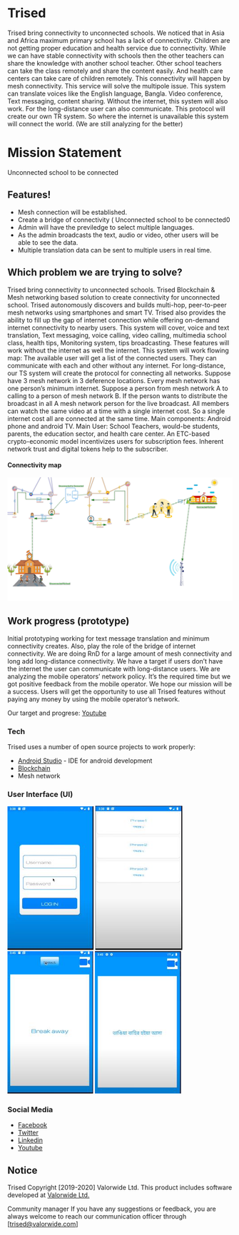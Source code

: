 # Trised
Trised bring connectivity to unconnected schools. We noticed that in Asia and Africa maximum primary school has a lack of connectivity. Children are not getting proper education and health service due to connectivity. While we can have stable connectivity with schools then the other teachers can share the knowledge with another school teacher. Other school teachers can take the class remotely and share the content easily. And health care centers can take care of children remotely. This connectivity will happen by mesh connectivity. This service will solve the multipole issue. This system can translate voices like the English language, Bangla. Video conference, Text messaging,  content sharing. Without the internet, this system will also work. For the long-distance user can also communicate.  This protocol will create our own TR system. So where the internet is unavailable this system will connect the world. (We are still analyzing for the better) 

# Mission Statement
 Unconnected school to be connected 
## Features!

  - Mesh connection will be established.
  - Create a bridge of connectivity ( Unconnected school to be connected0
  - Admin will have the previledge to select multiple languages.
  - As the admin broadcasts the text, audio or video, other users will be able to see the data.
  - Multiple translation data can be sent to multiple users in real time.
  
  ## Which problem we are trying to solve?
Trised bring connectivity to unconnected schools. Trised Blockchain & Mesh networking based solution to create connectivity for unconnected school. Trised autonomously discovers and builds multi-hop, peer-to-peer mesh networks using smartphones and smart TV. 
Trised also provides the ability to fill up the gap of internet connection while offering on-demand internet connectivity to nearby users. This system will cover,  voice and text translation, Text messaging, voice calling, video calling, multimedia school class, health tips,  Monitoring system,  tips broadcasting. These features will work without the internet as well the internet.
This system will work flowing map: The available user will get a list of the connected users. They can communicate with each and other without any internet.  For long-distance, our TS system will create the protocol for connecting all networks. Suppose have 3 mesh network in 3 deference locations. Every mesh network has one person’s minimum internet. Suppose a person from mesh network A  to calling to a person of mesh network B.  If the person wants to distribute the broadcast in all A mesh network person for the live broadcast. All members can watch the same video at a time with a single internet cost. So a single internet cost all are connected at the same time.  Main components: Android phone and android TV.
Main User: School Teachers, would-be students, parents, the education sector, and health care center. 
An ETC-based crypto-economic model incentivizes users for subscription fees. Inherent network trust and digital tokens help to the subscriber. 

#### Connectivity map
![](https://github.com/valorwide/trised/blob/development/connectivity%20path.jpg)
## Work progress (prototype)
Initial prototyping working for text message translation and minimum connectivity creates.  Also, play the role of the bridge of internet connectivity. We are doing RnD for a large amount of mesh connectivity and long add long-distance connectivity. We have a target if users don’t have the internet the user can communicate with long-distance users. We are analyzing the mobile operators’ network policy.  It’s the required time but we got positive feedback from the mobile operator. We hope our mission will be a success. Users will get the opportunity to use all Trised features without paying any money by using the mobile operator’s network.

Our target and progrese:  [Youtube]( https://youtu.be/r0_325LajS4 )
  
### Tech

Trised uses a number of open source projects to work properly:
* [Android Studio](https://en.wikipedia.org/wiki/Android_Studio) - IDE for android development
*  [Blockchain](https://www.blockchain.com/) 
* Mesh network


### User Interface (UI)
![](https://github.com/valorwide/trised/blob/development/screen1.jpg)
![](https://github.com/valorwide/trised/blob/development/screen2.jpg)
![](https://github.com/valorwide/trised/blob/development/screen3.jpg)
![](https://github.com/valorwide/trised/blob/development/screen3k.jpg)



### Social Media
* [Facebook](https://www.facebook.com/trised1)
* [Twitter](https://twitter.com/Trised2)
* [Linkedin]( https://www.linkedin.com/company/trised/?viewAsMember=true )
* [Youtube]( https://youtu.be/r0_325LajS4 )


## Notice

Trised
Copyright [2019-2020] Valorwide Ltd.
This product includes software developed at [Valorwide Ltd.](https://www.valorwide.com) 

Community manager
If you have any suggestions or feedback, you are always welcome to reach our communication officer  through [trised@valorwide.com]
